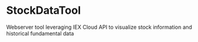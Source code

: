 # StockDataTool
Webserver tool leveraging IEX Cloud API to visualize stock information and historical fundamental data
